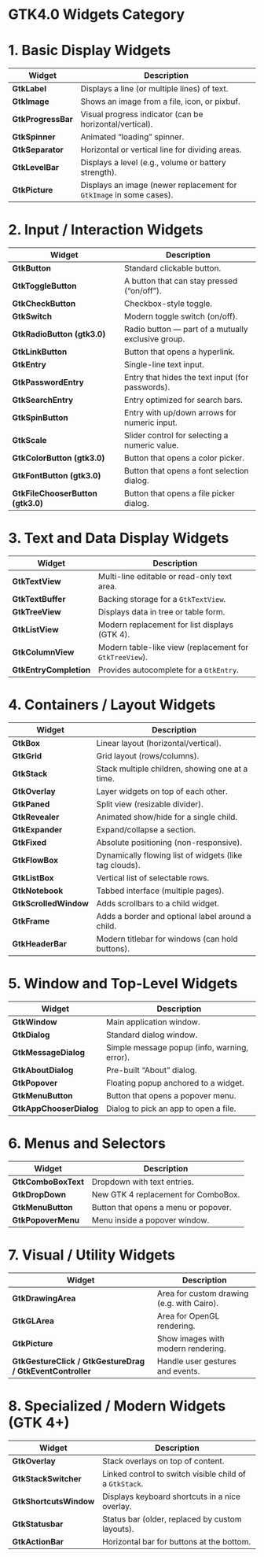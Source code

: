 # GTK4.0 Widgets Category


# 1. Basic Display Widgets
| Widget             | Description                                                         |
| ------------------ | ------------------------------------------------------------------- |
| **GtkLabel**       | Displays a line (or multiple lines) of text.                        |
| **GtkImage**       | Shows an image from a file, icon, or pixbuf.                        |
| **GtkProgressBar** | Visual progress indicator (can be horizontal/vertical).             |
| **GtkSpinner**     | Animated “loading” spinner.                                         |
| **GtkSeparator**   | Horizontal or vertical line for dividing areas.                     |
| **GtkLevelBar**    | Displays a level (e.g., volume or battery strength).                |
| **GtkPicture**     | Displays an image (newer replacement for `GtkImage` in some cases). |

# 2. Input / Interaction Widgets
| Widget                            | Description                                        |
| ------------------------          | -------------------------------------------------- |
| **GtkButton**                     | Standard clickable button.                         |
| **GtkToggleButton**               | A button that can stay pressed (“on/off”).         |
| **GtkCheckButton**                | Checkbox-style toggle.                             |
| **GtkSwitch**                     | Modern toggle switch (on/off).                     |
| **GtkRadioButton (gtk3.0)**       | Radio button — part of a mutually exclusive group. | 
| **GtkLinkButton**                 | Button that opens a hyperlink.                     |
| **GtkEntry**                      | Single-line text input.                            |
| **GtkPasswordEntry**              | Entry that hides the text input (for passwords).   |
| **GtkSearchEntry**                | Entry optimized for search bars.                   |
| **GtkSpinButton**                 | Entry with up/down arrows for numeric input.       |
| **GtkScale**                      | Slider control for selecting a numeric value.      |
| **GtkColorButton (gtk3.0)**       | Button that opens a color picker.                  |
| **GtkFontButton (gtk3.0)**        | Button that opens a font selection dialog.         |
| **GtkFileChooserButton (gtk3.0)** | Button that opens a file picker dialog.            |

# 3. Text and Data Display Widgets
| Widget                 | Description                                             |
| ---------------------- | ------------------------------------------------------- |
| **GtkTextView**        | Multi-line editable or read-only text area.             |
| **GtkTextBuffer**      | Backing storage for a `GtkTextView`.                    |
| **GtkTreeView**        | Displays data in tree or table form.                    |
| **GtkListView**        | Modern replacement for list displays (GTK 4).           |
| **GtkColumnView**      | Modern table-like view (replacement for `GtkTreeView`). |
| **GtkEntryCompletion** | Provides autocomplete for a `GtkEntry`.                 |

# 4. Containers / Layout Widgets
| Widget                | Description                                            |
| --------------------- | ------------------------------------------------------ |
| **GtkBox**            | Linear layout (horizontal/vertical).                   |
| **GtkGrid**           | Grid layout (rows/columns).                            |
| **GtkStack**          | Stack multiple children, showing one at a time.        |
| **GtkOverlay**        | Layer widgets on top of each other.                    |
| **GtkPaned**          | Split view (resizable divider).                        |
| **GtkRevealer**       | Animated show/hide for a single child.                 |
| **GtkExpander**       | Expand/collapse a section.                             |
| **GtkFixed**          | Absolute positioning (non-responsive).                 |
| **GtkFlowBox**        | Dynamically flowing list of widgets (like tag clouds). |
| **GtkListBox**        | Vertical list of selectable rows.                      |
| **GtkNotebook**       | Tabbed interface (multiple pages).                     |
| **GtkScrolledWindow** | Adds scrollbars to a child widget.                     |
| **GtkFrame**          | Adds a border and optional label around a child.       |
| **GtkHeaderBar**      | Modern titlebar for windows (can hold buttons).        |

# 5. Window and Top-Level Widgets
| Widget                  | Description                                  |
| ----------------------- | -------------------------------------------- |
| **GtkWindow**           | Main application window.                     |
| **GtkDialog**           | Standard dialog window.                      |
| **GtkMessageDialog**    | Simple message popup (info, warning, error). |
| **GtkAboutDialog**      | Pre-built “About” dialog.                    |
| **GtkPopover**          | Floating popup anchored to a widget.         |
| **GtkMenuButton**       | Button that opens a popover menu.            |
| **GtkAppChooserDialog** | Dialog to pick an app to open a file.        |

# 6. Menus and Selectors
| Widget              | Description                          |
| ------------------- | ------------------------------------ |
| **GtkComboBoxText** | Dropdown with text entries.          |
| **GtkDropDown**     | New GTK 4 replacement for ComboBox.  |
| **GtkMenuButton**   | Button that opens a menu or popover. |
| **GtkPopoverMenu**  | Menu inside a popover window.        |

# 7. Visual / Utility Widgets
| Widget                                                    | Description                                |
| --------------------------------------------------------- | ------------------------------------------ |
| **GtkDrawingArea**                                        | Area for custom drawing (e.g. with Cairo). |
| **GtkGLArea**                                             | Area for OpenGL rendering.                 |
| **GtkPicture**                                            | Show images with modern rendering.         |
| **GtkGestureClick / GtkGestureDrag / GtkEventController** | Handle user gestures and events.           |

# 8. Specialized / Modern Widgets (GTK 4+)
| Widget                 | Description                                             |
| ---------------------- | ------------------------------------------------------- |
| **GtkOverlay**         | Stack overlays on top of content.                       |
| **GtkStackSwitcher**   | Linked control to switch visible child of a `GtkStack`. |
| **GtkShortcutsWindow** | Displays keyboard shortcuts in a nice overlay.          |
| **GtkStatusbar**       | Status bar (older, replaced by custom layouts).         |
| **GtkActionBar**       | Horizontal bar for buttons at the bottom.               |


